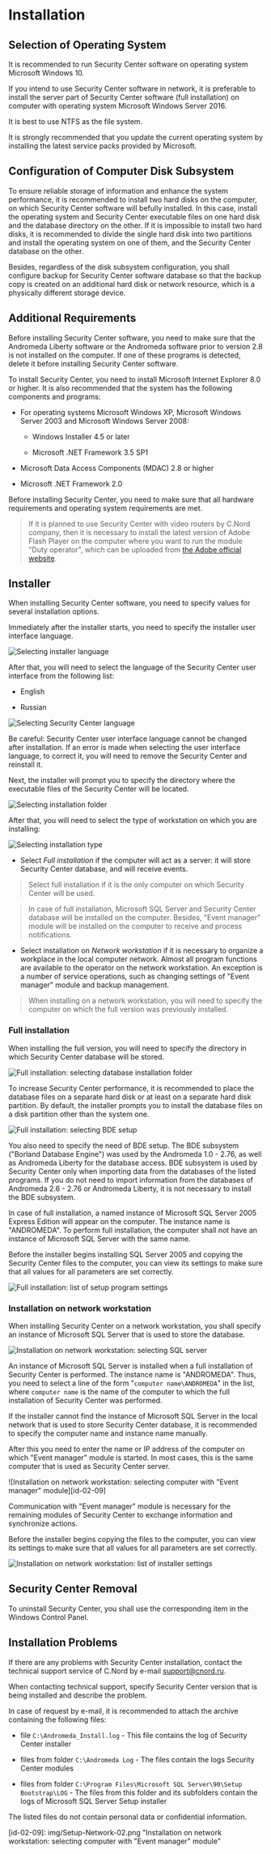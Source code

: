 ﻿# Installation

## Selection of Operating System

It is recommended to run Security Center software on operating system Microsoft Windows 10.

If you intend to use Security Center software in network, it is preferable to install the server part of Security Center software (full installation) on computer with operating system Microsoft Windows Server 2016.

It is best to use NTFS as the file system.

It is strongly recommended that you update the current operating system by installing the latest service packs provided by Microsoft.

## Configuration of Computer Disk Subsystem

To ensure reliable storage of information and enhance the system performance, it is recommended to install two hard disks on the computer, on which Security Center software will befully installed. In this case, install the operating system and Security Center executable files on one hard disk and the database directory on the other. If it is impossible to install two hard disks, it is recommended to divide the single hard disk into two partitions and install the operating system on one of them, and the Security Center database on the other.

Besides, regardless of the disk subsystem configuration, you shall configure backup for Security Center software database so that the backup copy is created on an additional hard disk or network resource, which is a physically different storage device.

## Additional Requirements

Before installing Security Center software, you need to make sure that the Andromeda Liberty software or the Andromeda software prior to version 2.8 is not installed on the computer. If one of these programs is detected, delete it before installing Security Center software.

To install Security Center, you need to install Microsoft Internet Explorer 8.0 or higher. It is also recommended that the system has the following components and programs:

* For operating systems Microsoft Windows XP, Microsoft Windows Server 2003 and Microsoft Windows Server 2008:

	* Windows Installer 4.5 or later

	* Microsoft .NET Framework 3.5 SP1

* Microsoft Data Access Components (MDAC) 2.8 or higher

* Microsoft .NET Framework 2.0

Before installing Security Center, you need to make sure that all hardware requirements and operating system requirements are met.

> If it is planned to use Security Center with video routers by C.Nord company, then it is necessary to install the latest version of Adobe Flash Player on the computer where you want to run the module "Duty operator", which can be uploaded from [the Adobe official website](http://get.adobe.com/en/flashplayer/otherversions/).

## Installer

When installing Security Center software, you need to specify values for several installation options.

Immediately after the installer starts, you need to specify the installer user interface language.


![Selecting installer language][id-02-01]

After that, you will need to select the language of the Security Center user interface from the following list:

* English

* Russian

![Selecting Security Center language][id-02-02]

Be careful: Security Center user interface language cannot be changed after installation. If an error is made when selecting the user interface language, to correct it, you will need to remove the Security Center and reinstall it.

Next, the installer will prompt you to specify the directory where the executable files of the Security Center will be located.

![Selecting installation folder][id-02-03]

After that, you will need to select the type of workstation on which you are installing:

![Selecting installation type][id-02-04]

* Select _Full installation_ if the computer will act as a server: it will store Security Center database, and will receive events.

> Select full installation if it is the only computer on which Security Center will be used.

> In case of full installation, Microsoft SQL Server and Security Center database will be installed on the computer. Besides, "Event manager" module will be installed on the computer to receive and process notifications.

* Select installation on _Network workstation_ if it is necessary to organize a workplace in the local computer network. Almost all program functions are available to the operator on the network workstation. An exception is a number of service operations, such as changing settings of "Event manager" module and backup management.

> When installing on a network workstation, you will need to specify the computer on which the full version was previously installed.

### Full installation

When installing the full version, you will need to specify the directory in which Security Center database will be stored.

![Full installation: selecting database installation folder][id-02-05]

To increase Security Center performance, it is recommended to place the database files on a separate hard disk or at least on a separate hard disk partition. By default, the installer prompts you to install the database files on a disk partition other than the system one.

![Full installation: selecting BDE setup][id-02-06]

You also need to specify the need of BDE setup. The BDE subsystem ("Borland Database Engine") was used by the Andromeda 1.0 - 2.76, as well as Andromeda Liberty for the database access. BDE subsystem is used by Security Center only when importing data from the databases of the listed programs. If you do not need to import information from the databases of Andromeda 2.6 - 2.76 or Andromeda Liberty, it is not necessary to install the BDE subsystem.

In case of full installation, a named instance of Microsoft SQL Server 2005 Express Edition will appear on the computer. The instance name is "ANDROMEDA". To perform full installation, the computer shall not have an instance of Microsoft SQL Server with the same name.

Before the installer begins installing SQL Server 2005 and copying the Security Center files to the computer, you can view its settings to make sure that all values for all parameters are set correctly.

![Full installation: list of setup program settings][id-02-07]

### Installation on network workstation

When installing Security Center on a network workstation, you shall specify an instance of Microsoft SQL Server that is used to store the database.

![Installation on network workstation: selecting SQL server][id-02-08]

An instance of Microsoft SQL Server is installed when a full installation of Security Center is performed. The instance name is "ANDROMEDA". Thus, you need to select a line of the form "`computer name\ANDROMEDA`" in the list, where `computer name` is the name of the computer to which the full installation of Security Center was performed.

If the installer cannot find the instance of Microsoft SQL Server in the local network that is used to store Security Center database, it is recommended to specify the computer name and instance name manually.

After this you need to enter the name or IP address of the computer on which "Event manager" module is started. In most cases, this is the same computer that is used as Security Center server.

![Installation on network workstation: selecting computer with "Event manager" module][id-02-09]

Communication with "Event manager" module is necessary for the remaining modules of Security Center to exchange information and synchronize actions.

Before the installer begins copying the files to the computer, you can view its settings to make sure that all values for all parameters are set correctly.

![Installation on network workstation: list of installer settings][id-02-10]

## Security Center Removal

To uninstall Security Center, you shall use the corresponding item in the Windows Control Panel.

## Installation Problems

If there are any problems with Security Center installation, contact the technical support service of C.Nord by e-mail support@cnord.ru.

When contacting technical support, specify Security Center version that is being installed and describe the problem.

In case of request by e-mail, it is recommended to attach the archive containing the following files:

* file `C:\Andromeda_Install.log` - This file contains the log of Security Center installer

* files from folder `C:\Andromeda Log` - The files contain the logs Security Center modules

* files from folder `C:\Program Files\Microsoft SQL Server\90\Setup Bootstrap\LOG` - The files from this folder and its subfolders contain the logs of Microsoft SQL Server Setup installer

The listed files do not contain personal data or confidential information.


[id-02-01]: img/Setup-Main-01.png "Selecting installer language"

[id-02-02]: img/Setup-Main-02.png "Selecting Security Center language"

[id-02-03]: img/Setup-Main-03.png "Selecting installation folder"

[id-02-04]: img/Setup-Main-04.png "Selecting installation type"

[id-02-05]: img/Setup-Full-01.png "Full installation: selecting database installation folder"

[id-02-06]: img/Setup-Full-02.png "Full installation: selecting BDE setup"

[id-02-07]: img/Setup-Full-03.png "Full installation: list of setup program settings"

[id-02-08]: img/Setup-Network-01.png "Installation on network workstation: selecting SQL server"

[id-02-09]: img/Setup-Network-02.png "Installation on network workstation: selecting computer with "Event manager" module"

[id-02-10]: img/Setup-Network-03.png "Installation on network workstation: list of installer settings"